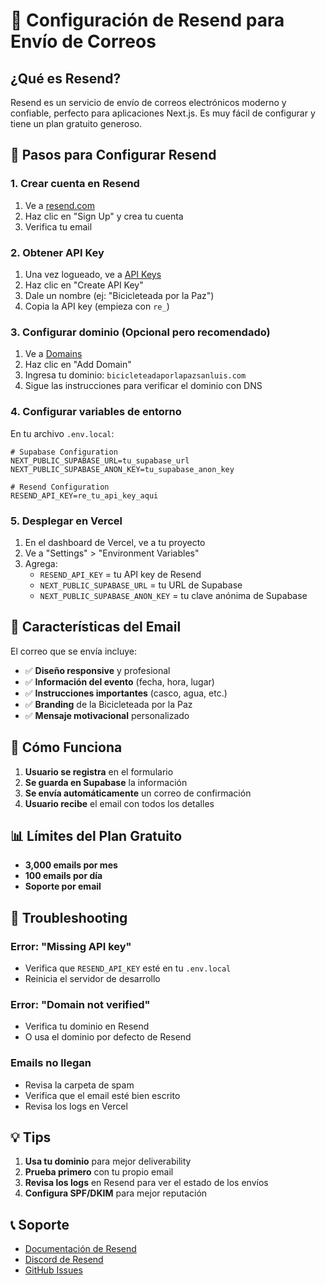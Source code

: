 # 📧 Configuración de Resend para Envío de Correos

## ¿Qué es Resend?

Resend es un servicio de envío de correos electrónicos moderno y confiable, perfecto para aplicaciones Next.js. Es muy fácil de configurar y tiene un plan gratuito generoso.

## 🚀 Pasos para Configurar Resend

### 1. Crear cuenta en Resend

1. Ve a [resend.com](https://resend.com)
2. Haz clic en "Sign Up" y crea tu cuenta
3. Verifica tu email

### 2. Obtener API Key

1. Una vez logueado, ve a [API Keys](https://resend.com/api-keys)
2. Haz clic en "Create API Key"
3. Dale un nombre (ej: "Bicicleteada por la Paz")
4. Copia la API key (empieza con `re_`)

### 3. Configurar dominio (Opcional pero recomendado)

1. Ve a [Domains](https://resend.com/domains)
2. Haz clic en "Add Domain"
3. Ingresa tu dominio: `bicicleteadaporlapazsanluis.com`
4. Sigue las instrucciones para verificar el dominio con DNS

### 4. Configurar variables de entorno

En tu archivo `.env.local`:

```env
# Supabase Configuration
NEXT_PUBLIC_SUPABASE_URL=tu_supabase_url
NEXT_PUBLIC_SUPABASE_ANON_KEY=tu_supabase_anon_key

# Resend Configuration
RESEND_API_KEY=re_tu_api_key_aqui
```

### 5. Desplegar en Vercel

1. En el dashboard de Vercel, ve a tu proyecto
2. Ve a "Settings" > "Environment Variables"
3. Agrega:
   - `RESEND_API_KEY` = tu API key de Resend
   - `NEXT_PUBLIC_SUPABASE_URL` = tu URL de Supabase
   - `NEXT_PUBLIC_SUPABASE_ANON_KEY` = tu clave anónima de Supabase

## 📧 Características del Email

El correo que se envía incluye:

- ✅ **Diseño responsive** y profesional
- ✅ **Información del evento** (fecha, hora, lugar)
- ✅ **Instrucciones importantes** (casco, agua, etc.)
- ✅ **Branding** de la Bicicleteada por la Paz
- ✅ **Mensaje motivacional** personalizado

## 🔧 Cómo Funciona

1. **Usuario se registra** en el formulario
2. **Se guarda en Supabase** la información
3. **Se envía automáticamente** un correo de confirmación
4. **Usuario recibe** el email con todos los detalles

## 📊 Límites del Plan Gratuito

- **3,000 emails por mes**
- **100 emails por día**
- **Soporte por email**

## 🚨 Troubleshooting

### Error: "Missing API key"
- Verifica que `RESEND_API_KEY` esté en tu `.env.local`
- Reinicia el servidor de desarrollo

### Error: "Domain not verified"
- Verifica tu dominio en Resend
- O usa el dominio por defecto de Resend

### Emails no llegan
- Revisa la carpeta de spam
- Verifica que el email esté bien escrito
- Revisa los logs en Vercel

## 💡 Tips

1. **Usa tu dominio** para mejor deliverability
2. **Prueba primero** con tu propio email
3. **Revisa los logs** en Resend para ver el estado de los envíos
4. **Configura SPF/DKIM** para mejor reputación

## 📞 Soporte

- [Documentación de Resend](https://resend.com/docs)
- [Discord de Resend](https://discord.gg/resend)
- [GitHub Issues](https://github.com/resend/resend/issues)
